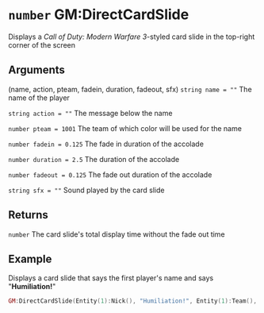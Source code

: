 # `number` GM:DirectCardSlide

Displays a *Call of Duty: Modern Warfare 3*-styled card slide in the top-right corner of the screen

## Arguments
(name, action, pteam, fadein, duration, fadeout, sfx)
`string name = ""` The name of the player

`string action = ""` The message below the name

`number pteam = 1001` The team of which color will be used for the name

`number fadein = 0.125` The fade in duration of the accolade

`number duration = 2.5` The duration of the accolade

`number fadeout = 0.125` The fade out duration of the accolade

`string sfx = ""` Sound played by the card slide

## Returns
`number` The card slide's total display time without the fade out time

## Example
Displays a card slide that says the first player's name and says "**Humiliation!**"
```lua
GM:DirectCardSlide(Entity(1):Nick(), "Humiliation!", Entity(1):Team(), 0.125, 2.5, 0.125, Sound("RONController.UI.CardSlide"))
```